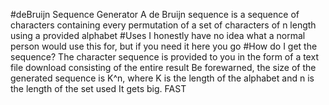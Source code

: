 #deBruijn Sequence Generator
A de Bruijn sequence is a sequence of characters containing every permutation of a set of characters of n length using a provided alphabet
#Uses
I honestly have no idea what a normal person would use this for, but if you need it here you go
#How do I get the sequence?
The character sequence is provided to you in the form of a text file download consisting of the entire result
Be forewarned, the size of the generated sequence is K^n, where K is the length of the alphabet and n is the length of the set used
It gets big. FAST
